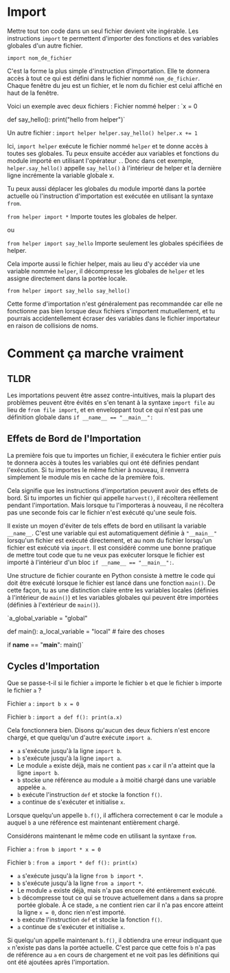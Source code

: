 # Import
Mettre tout ton code dans un seul fichier devient vite ingérable.
Les instructions `import` te permettent d'importer des fonctions et des variables globales d'un autre fichier.

`import nom_de_fichier`

C'est la forme la plus simple d'instruction d'importation. Elle te donnera accès à tout ce qui est défini dans le fichier nommé `nom_de_fichier`. Chaque fenêtre du jeu est un fichier, et le nom du fichier est celui affiché en haut de la fenêtre.

Voici un exemple avec deux fichiers :
Fichier nommé helper :
`x = 0

def say_hello():
    print("hello from helper")`

Un autre fichier :
`import helper
helper.say_hello()
helper.x += 1`

Ici, `import helper` exécute le fichier nommé `helper` et te donne accès à toutes ses globales.
Tu peux ensuite accéder aux variables et fonctions du module importé en utilisant l'opérateur `.`.
Donc dans cet exemple, `helper.say_hello()` appelle `say_hello()` à l'intérieur de helper et la dernière ligne incrémente la variable globale x.

Tu peux aussi déplacer les globales du module importé dans la portée actuelle où l'instruction d'importation est exécutée en utilisant la syntaxe `from`.

`from helper import *`
Importe toutes les globales de helper.

ou

`from helper import say_hello`
Importe seulement les globales spécifiées de helper.

Cela importe aussi le fichier helper, mais au lieu d'y accéder via une variable nommée `helper`, il décompresse les globales de `helper` et les assigne directement dans la portée locale.

`from helper import say_hello
say_hello()`

Cette forme d'importation n'est généralement pas recommandée car elle ne fonctionne pas bien lorsque deux fichiers s'importent mutuellement, et tu pourrais accidentellement écraser des variables dans le fichier importateur en raison de collisions de noms.

# Comment ça marche vraiment

## TLDR
Les importations peuvent être assez contre-intuitives, mais la plupart des problèmes peuvent être évités en s'en tenant à la syntaxe `import file` au lieu de `from file import`, et en enveloppant tout ce qui n'est pas une définition globale dans
`if __name__ == "__main__":`

## Effets de Bord de l'Importation
La première fois que tu importes un fichier, il exécutera le fichier entier puis te donnera accès à toutes les variables qui ont été définies pendant l'exécution.
Si tu importes le même fichier à nouveau, il renverra simplement le module mis en cache de la première fois.

Cela signifie que les instructions d'importation peuvent avoir des effets de bord. Si tu importes un fichier qui appelle `harvest()`, il récoltera réellement pendant l'importation. Mais lorsque tu l'importeras à nouveau, il ne récoltera pas une seconde fois car le fichier n'est exécuté qu'une seule fois.

Il existe un moyen d'éviter de tels effets de bord en utilisant la variable `__name__`. C'est une variable qui est automatiquement définie à `"__main__"` lorsqu'un fichier est exécuté directement, et au nom du fichier lorsqu'un fichier est exécuté via `import`.
Il est considéré comme une bonne pratique de mettre tout code que tu ne veux pas exécuter lorsque le fichier est importé à l'intérieur d'un bloc `if __name__ == "__main__":`.

Une structure de fichier courante en Python consiste à mettre le code qui doit être exécuté lorsque le fichier est lancé dans une fonction `main()`. De cette façon, tu as une distinction claire entre les variables locales (définies à l'intérieur de `main()`) et les variables globales qui peuvent être importées (définies à l'extérieur de `main()`).

`a_global_variable = "global"

def main():
    a_local_variable = "local"
    # faire des choses

if __name__ == "__main__":
    main()`

## Cycles d'Importation
Que se passe-t-il si le fichier `a` importe le fichier `b` et que le fichier `b` importe le fichier `a` ?

Fichier `a` :
`import b
x = 0`

Fichier `b` :
`import a
def f():
    print(a.x)`

Cela fonctionnera bien. Disons qu'aucun des deux fichiers n'est encore chargé, et que quelqu'un d'autre exécute `import a`.

- `a` s'exécute jusqu'à la ligne `import b`.
- `b` s'exécute jusqu'à la ligne `import a`.
- Le module `a` existe déjà, mais ne contient pas `x` car il n'a atteint que la ligne `import b`.
- `b` stocke une référence au module `a` à moitié chargé dans une variable appelée `a`.
- `b` exécute l'instruction `def` et stocke la fonction `f()`.
- `a` continue de s'exécuter et initialise `x`.

Lorsque quelqu'un appelle `b.f()`, il affichera correctement `0` car le module `a` auquel `b` a une référence est maintenant entièrement chargé.

Considérons maintenant le même code en utilisant la syntaxe `from`.

Fichier `a` :
`from b import *
x = 0`

Fichier `b` :
`from a import *
def f():
    print(x)`

- `a` s'exécute jusqu'à la ligne `from b import *`.
- `b` s'exécute jusqu'à la ligne `from a import *`.
- Le module `a` existe déjà, mais n'a pas encore été entièrement exécuté.
- `b` décompresse tout ce qui se trouve actuellement dans `a` dans sa propre portée globale. À ce stade, `a` ne contient rien car il n'a pas encore atteint la ligne `x = 0`, donc rien n'est importé.
- `b` exécute l'instruction `def` et stocke la fonction `f()`.
- `a` continue de s'exécuter et initialise `x`.

Si quelqu'un appelle maintenant `b.f()`, il obtiendra une erreur indiquant que `x` n'existe pas dans la portée actuelle. C'est parce que cette fois `b` n'a pas de référence au `a` en cours de chargement et ne voit pas les définitions qui ont été ajoutées après l'importation.